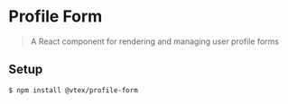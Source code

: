 # Profile Form

> A React component for rendering and managing user profile forms

## Setup

```sh
$ npm install @vtex/profile-form
```
